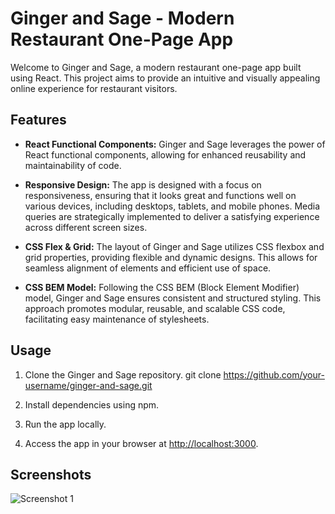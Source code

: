 # Ginger and Sage - Modern Restaurant One-Page App

Welcome to Ginger and Sage, a modern restaurant one-page app built using React. This project aims to provide an intuitive and visually appealing online experience for restaurant visitors.

## Features

- **React Functional Components:** Ginger and Sage leverages the power of React functional components, allowing for enhanced reusability and maintainability of code.

- **Responsive Design:** The app is designed with a focus on responsiveness, ensuring that it looks great and functions well on various devices, including desktops, tablets, and mobile phones. Media queries are strategically implemented to deliver a satisfying experience across different screen sizes.

- **CSS Flex & Grid:** The layout of Ginger and Sage utilizes CSS flexbox and grid properties, providing flexible and dynamic designs. This allows for seamless alignment of elements and efficient use of space.

- **CSS BEM Model:** Following the CSS BEM (Block Element Modifier) model, Ginger and Sage ensures consistent and structured styling. This approach promotes modular, reusable, and scalable CSS code, facilitating easy maintenance of stylesheets.

## Usage

1. Clone the Ginger and Sage repository.
git clone https://github.com/your-username/ginger-and-sage.git

2. Install dependencies using npm.
3. Run the app locally.
4. Access the app in your browser at [http://localhost:3000](http://localhost:3000).

## Screenshots

![Screenshot 1](https://prnt.sc/ADX06qAOZv0b)
